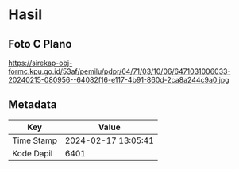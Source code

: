 # Hasil

## Foto C Plano

https://sirekap-obj-formc.kpu.go.id/53af/pemilu/pdpr/64/71/03/10/06/6471031006033-20240215-080956--64082f16-e117-4b91-860d-2ca8a244c9a0.jpg


## Metadata

| Key        | Value               |
| ---------- | ------------------- |
| Time Stamp | 2024-02-17 13:05:41 |
| Kode Dapil | 6401                |



